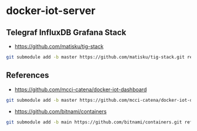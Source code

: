 # docker-iot-server

## Telegraf InfluxDB Grafana Stack
- https://github.com/matisku/tig-stack
```bash
git submodule add -b master https://github.com/matisku/tig-stack.git references/tig-stack
```

## References
- https://github.com/mcci-catena/docker-iot-dashboard
```bash
git submodule add -b master https://github.com/mcci-catena/docker-iot-dashboard.git references/docker-iot-dashboard
```

- https://github.com/bitnami/containers
```bash
git submodule add -b main https://github.com/bitnami/containers.git references/bitnami
```
